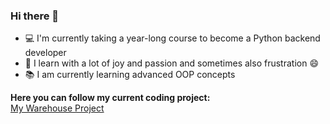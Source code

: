 ### Hi there 👋

- 💻 I'm currently taking a year-long course to become a Python backend developer
- 🥳 I learn with a lot of joy and passion and sometimes also frustration 😄
- 📚 I am currently learning advanced OOP concepts


**Here you can follow my current coding project:**  
[My Warehouse Project](https://nataliedutz.github.io/warehouse_project/)
